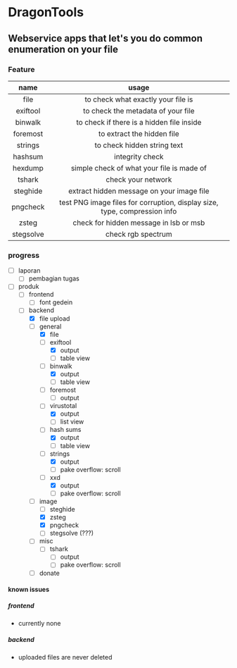 # DragonTools

## Webservice apps that let's you do common enumeration on your file

### Feature

|name|usage|
|:---:|:---:|
|file|to check what exactly your file is|
|exiftool|to check the metadata of your file|
|binwalk|to check if there is a hidden file inside|
|foremost|to extract the hidden file|
|strings|to check hidden string text|
|hashsum|integrity check|
|hexdump|simple check of what your file is made of|
|tshark|check your network|
|steghide|extract hidden message on your image file|
|pngcheck|test PNG image files for corruption, display size, type, compression info|
|zsteg|check for hidden message in lsb or msb|
|stegsolve|check rgb spectrum|

### progress

- [ ] laporan
    - [ ] pembagian tugas
- [ ] produk
    - [ ] frontend
        - [ ] font gedein
    - [ ] backend
        - [x] file upload
        - [ ] general
            - [x] file
            - [ ] exiftool
                - [x] output
                - [ ] table view
            - [ ] binwalk
                - [x] output
                - [ ] table view
            - [ ] foremost
                - [ ] output
            - [ ] virustotal
                - [x] output
                - [ ] list view
            - [ ] hash sums
                - [x] output
                - [ ] table view
            - [ ] strings
                - [x] output
                - [ ] pake overflow: scroll
            - [ ] xxd
                - [x] output
                - [ ] pake overflow: scroll
        - [ ] image
            - [ ] steghide
            - [x] zsteg
            - [x] pngcheck
            - [ ] stegsolve (???)
        - [ ] misc
            - [ ] tshark
                - [ ] output
                - [ ] pake overflow: scroll
        - [ ] donate

#### known issues

##### frontend
- currently none
##### backend
- uploaded files are never deleted
